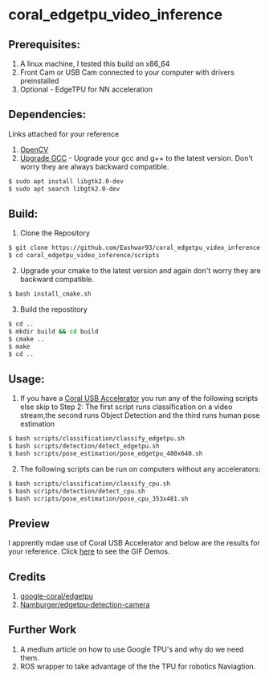 # coral_edgetpu_video_inference

## Prerequisites:
1. A linux machine, I tested this build on x86_64
2. Front Cam or USB Cam connected to your computer with drivers preinstalled
3. Optional - EdgeTPU for NN acceleration
## Dependencies: 
Links attached for your reference
1. [OpenCV](https://linuxize.com/post/how-to-install-opencv-on-ubuntu-18-04/)
2. [Upgrade GCC](https://www.youtube.com/watch?v=vVzshfYSgRk) - Upgrade your gcc and g++ to the latest version. Don't worry they are always backward compatible.
```bash
$ sudo apt install libgtk2.0-dev
$ sudo apt search libgtk2.0-dev
```
## Build:
1. Clone the Repository
```bash
$ git clone https://github.com/Eashwar93/coral_edgetpu_video_inference.git
$ cd coral_edgetpu_video_inference/scripts
```
2. Upgrade your cmake to the latest version and again don't worry they are backward compatible.
```bash
$ bash install_cmake.sh
```
3. Build the repostitory
```bash
$ cd ..
$ mkdir build && cd build
$ cmake ..
$ make
$ cd ..
```
## Usage:
1. If you have a [Coral USB Accelerator](https://coral.ai/products/accelerator/) you run any of the following scripts else skip to Step 2:
The first script runs classification on a video stream,the second runs Object Detection and the third runs human pose estimation 
```bash
$ bash scripts/classification/classify_edgetpu.sh
$ bash scripts/detection/detect_edgetpu.sh
$ bash scripts/pose_estimation/pose_edgetpu_480x640.sh
```
2. The following scripts can be run on computers without any accelerators:
```bash
$ bash scripts/classification/classify_cpu.sh
$ bash scripts/detection/detect_cpu.sh
$ bash scripts/pose_estimation/pose_cpu_353x481.sh
```
## Preview 
I apprently mdae use of Coral USB Accelerator and below are the results for your reference.
Click [here](https://github.com/Eashwar93/coral_edgetpu_video_inference/tree/master/gifs) to see the GIF Demos.

## Credits
1. [google-coral/edgetpu](https://github.com/google-coral/edgetpu)
2. [Namburger/edgetpu-detection-camera](https://github.com/Namburger/edgetpu-detection-camera/tree/master) 

## Further Work
1. A medium article on how to use Google TPU's and why do we need them.
2. ROS wrapper to take advantage of the the TPU for robotics Naviagtion.

